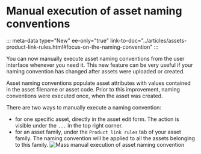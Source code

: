 # Manual execution of asset naming conventions
::: meta-data type="New" ee-only="true" link-to-doc="../articles/assets-product-link-rules.html#focus-on-the-naming-convention"
:::

You can now manually execute asset naming conventions from the user interface whenever you need it. This new feature can be very useful if your naming convention has changed after assets were uploaded or created.

Asset naming conventions populate asset attributes with values contained in the asset filename or asset code. Prior to this improvement, naming conventions were executed once, when the asset was created.

There are two ways to manually execute a naming convention:
- for one specific asset, directly in the asset edit form. The action is visible under the `...` in the top right corner.
- for an asset family, under the `Product link rules` tab of your asset family. The naming convention will be applied to all the assets belonging to this family.
![Mass manual execution of asset naming convention](../img/mass-manual-execution-of-asset-naming-convention.png)
